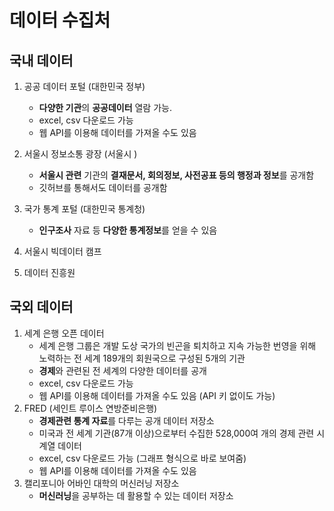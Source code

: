 # 데이터 수집처

## 국내 데이터

1. 공공 데이터 포털 (대한민국 정부)
   - **다양한 기관**의 **공공데이터** 열람 가능.
   - excel, csv 다운로드 가능 
   - 웹 API를 이용해 데이터를 가져올 수도 있음
2. 서울시 정보소통 광장 (서울시 )
   - **서울시 관련** 기관의 **결재문서, 회의정보, 사전공표 등의 행정과 정보**를 공개함
   - 깃허브를 통해서도 데이터를 공개함
3. 국가 통계 포털 (대한민국 통계청)
   - **인구조사** 자료 등 **다양한 통계정보**를 얻을 수 있음

4. 서울시 빅데이터 캠프
5. 데이터 진흥원 



## 국외 데이터

1. 세계 은행 오픈 데이터
   - 세계 은행 그룹은 개발 도상 국가의 빈곤을 퇴치하고 지속 가능한 번영을 위해 
     노력하는 전 세계 189개의 회원국으로 구성된 5개의 기관 
   - **경제**와 관련된 전 세계의 다양한 데이터를 공개
   - excel, csv 다운로드 가능 
   - 웹 API를 이용해 데이터를 가져올 수도 있음 (API 키 없이도 가능)
2. FRED (세인트 루이스 연방준비은행)
   - **경제관련 통계 자료**를 다루는 공개 데이터 저장소
   - 미국과 전 세계 기관(87개 이상)으로부터 수집한 528,000여 개의 경제 관련 시계열 데이터
   - excel, csv 다운로드 가능 (그래프 형식으로 바로 보여줌)
   - 웹 API를 이용해 데이터를 가져올 수도 있음 
3. 캘리포니아 어바인 대학의 머신러닝 저장소
   - **머신러닝**을 공부하는 데 활용할 수 있는 데이터 저장소 

